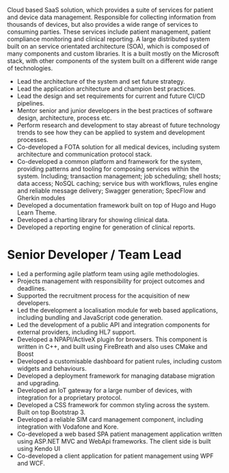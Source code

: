 <!-- markdownlint-disable MD041 -->

Cloud based SaaS solution, which provides a suite of services for patient and device data management. Responsible for collecting information from thousands of devices, but also provides a wide range of services to consuming parties. These services include patient management, patient compliance monitoring and clinical reporting. A large distributed system built on an service orientated architecture (SOA), which is composed of many components and custom libraries. It is a built mostly on the Microsoft stack, with other components of the system built on a different wide range of technologies.

- Lead the architecture of the system and set future strategy.
- Lead the application architecture and champion best practices.
- Lead the design and set requirements for current and future CI/CD pipelines.
- Mentor senior and junior developers in the best practices of software design, architecture, process etc.
- Perform research and development to stay abreast of future technology trends to see how they can be applied to system and development processes.
- Co-developed a FOTA solution for all medical devices, including system architecture and communication protocol stack.
- Co-developed a common platform and framework for the system, providing patterns and tooling for composing services within the system. Including; transaction management; job scheduling; shell hosts; data access; NoSQL caching; service bus with workflows, rules engine and reliable message delivery; Swagger generation; SpecFlow and Gherkin modules
- Developed a documentation framework built on top of Hugo and Hugo Learn Theme.
- Developed a charting library for showing clinical data.
- Developed a reporting engine for generation of clinical reports.

# Senior Developer / Team Lead

- Led a performing agile platform team using agile methodologies.
- Projects management with responsibility for project outcomes and deadlines.
- Supported the recruitment process for the acquisition of new developers.
- Led the development a localisation module for web based applications, including bundling and JavaScript code generation.
- Led the development of a public API and integration components for external providers, including HL7 support.
- Developed a NPAPI/ActiveX plugin for browsers. This component is written in C++, and built using FireBreath and also uses CMake and Boost
- Developed a customisable dashboard for patient rules, including custom widgets and behaviours.
- Developed a deployment framework for managing database migration and upgrading.
- Developed an IoT gateway for a large number of devices, with integration for a proprietary protocol.
- Developed a CSS framework for common styling across the system. Built on top Bootstrap 3.
- Developed a reliable SIM card management component, including integration with Vodafone and Kore.
- Co-developed a web based SPA patient management application written using ASP.NET MVC and WebApi frameworks. The client side is built using Kendo UI
- Co-developed a client application for patient management using WPF and WCF.

<!-- markdownlint-disable MD041 -->
